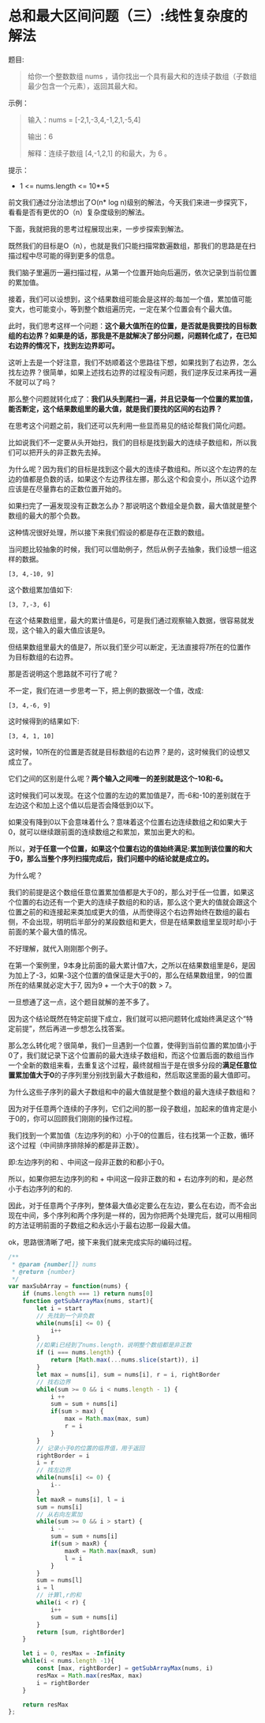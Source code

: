# 总和最大区间问题（三）:线性复杂度的解法

题目:

> 给你一个整数数组 nums ，请你找出一个具有最大和的连续子数组（子数组最少包含一个元素），返回其最大和。

示例：

>输入：nums = [-2,1,-3,4,-1,2,1,-5,4]
>
>输出：6
>
>解释：连续子数组 [4,-1,2,1] 的和最大，为 6 。

提示：
* 1 <= nums.length <= 10**5

前文我们通过分治法想出了O(n* log n)级别的解法，今天我们来进一步探究下，看看是否有更优的O（n）复杂度级别的解法。

下面，我就把我的思考过程展现出来，一步步探索到解法。

既然我们的目标是O（n），也就是我们只能扫描常数遍数组，那我们的思路是在扫描过程中尽可能的得到更多的信息。

我们脑子里遍历一遍扫描过程，从第一个位置开始向后遍历，依次记录到当前位置的累加值。

接着，我们可以设想到，这个结果数组可能会是这样的:每加一个值，累加值可能变大，也可能变小，等到整个数组遍历完，一定在某个位置会有个最大值。

此时，我们思考这样一个问题：**这个最大值所在的位置，是否就是我要找的目标数组的右边界？如果是的话，那我是不是就解决了部分问题，问题转化成了，在已知右边界的情况下，找到左边界即可。**

这听上去是一个好注意，我们不妨顺着这个思路往下想，如果找到了右边界，怎么找左边界？很简单，如果上述找右边界的过程没有问题，我们逆序反过来再找一遍不就可以了吗？

那么整个问题就转化成了：**我们从头到尾扫一遍，并且记录每一个位置的累加值，能否断定，这个结果数组里的最大值，就是我们要找的区间的右边界？**

在思考这个问题之前，我们还可以先利用一些显而易见的结论帮我们简化问题。

比如说我们不一定要从头开始扫，我们的目标是找到最大的连续子数组和，所以我们可以把开头的非正数先去掉。

为什么呢？因为我们的目标是找到这个最大的连续子数组和。所以这个左边界的左边的值都是负数的话，如果这个左边界往左挪，那么这个和会变小，所以这个边界应该是在尽量靠右的正数位置开始的。

如果扫完了一遍发现没有正数怎么办？那说明这个数组全是负数，最大值就是整个数组的最大的那个负数。

这种情况很好处理，所以接下来我们假设的都是存在正数的数组。

当问题比较抽象的时候，我们可以借助例子，然后从例子去抽象，我们设想一组这样的数据。

`[3, 4,-10, 9]`

这个数组累加值如下:

`[3, 7,-3, 6]`

在这个结果数组里，最大的累计值是6，可是我们通过观察输入数据，很容易就发现，这个输入的最大值应该是9。

但结果数组里最大的值是7，所以我们至少可以断定，无法直接将7所在的位置作为目标数组的右边界。

那是否说明这个思路就不可行了呢？

不一定，我们在进一步思考一下，把上例的数据改一个值，改成:

`[3, 4,-6, 9]`

这时候得到的结果如下:

`[3, 4, 1, 10]`

这时候，10所在的位置是否就是目标数组的右边界？是的，这时候我们的设想又成立了。

它们之间的区别是什么呢？**两个输入之间唯一的差别就是这个-10和-6。**

这时候我们可以发现。在这个位置的左边的累加值是7，而-6和-10的差别就在于左边这个和加上这个值以后是否会降低到0以下。

如果没有降到0以下会意味着什么？意味着这个位置右边连续数组之和如果大于0，就可以继续跟前面的连续数组之和累加，累加出更大的和。

所以，**对于任意一个位置，如果这个位置右边的值始终满足:累加到该位置的和大于0，那么当整个序列扫描完成后，我们问题中的结论就是成立的。**

为什么呢？

我们的前提是这个数组任意位置累加值都是大于0的，那么对于任一位置，如果这个位置的右边还有一个更大的连续子数组的和的话，那么这个更大的值就会跟这个位置之前的和连接起来类加成更大的值，从而使得这个右边界始终在数组的最右侧，不会出现，明明后半部分的某段数组和更大，但是在结果数组里呈现时却小于前面的某个最大值的情况。

不好理解，就代入刚刚那个例子。

在第一个案例里，9本身比前面的最大累计值7大，之所以在结果数组里是6，是因为加上了-3，如果-3这个位置的值保证是大于0的，那么在结果数组里，9的位置所在的结果就必定大于7, 因为9 + 一个大于0的数 > 7。

一旦想通了这一点，这个题目就解的差不多了。

因为这个结论既然在特定前提下成立，我们就可以把问题转化成始终满足这个“特定前提”，然后再进一步想怎么找答案。

那么怎么转化呢？很简单，我们一旦遇到一个位置，使得到当前位置的累加值小于0了，我们就记录下这个位置前的最大连续子数组和，而这个位置后面的数组当作一个全新的数组来看，去重复这个过程，最终就相当于是在很多分段的**满足任意位置累加值大于0**的子序列里分别找到最大子数组和，然后取这里面的最大值即可。

为什么这些子序列的最大子数组和中的最大值就是整个数组的最大连续子数组和？

因为对于任意两个连续的子序列，它们之间的那一段子数组，加起来的值肯定是小于0的，你可以回顾我们刚刚的操作过程。

我们找到一个累加值（左边序列的和）小于0的位置后，往右找第一个正数，循环这个过程（中间排序排除掉的都是非正数）。

即:左边序列的和 、中间这一段非正数的和都小于0。

所以，如果你把左边序列的和 + 中间这一段非正数的和 + 右边序列的和，是必然小于右边序列的和的.

因此，对于任意两个子序列，整体最大值必定要么在左边，要么在右边，而不会出现在中间，多个序列和两个序列是一样的，因为你把两个处理完后，就可以用相同的方法证明前面的子数组之和永远小于最右边那一段最大值。



ok，思路很清晰了吧，接下来我们就来完成实际的编码过程。

```js
/**
 * @param {number[]} nums
 * @return {number}
 */
var maxSubArray = function(nums) {
    if (nums.length === 1) return nums[0]
    function getSubArrayMax(nums, start){
        let i = start
        // 先找到一个非负数
        while(nums[i] <= 0) {
            i++
        }
        //如果i已经到了nums.length，说明整个数组都是非正数
        if (i === nums.length) {
            return [Math.max(...nums.slice(start)), i]
        }
        let max = nums[i], sum = nums[i], r = i, rightBorder
        // 找右边界
        while(sum >= 0 && i < nums.length - 1) {
            i ++
            sum = sum + nums[i]
            if(sum > max) {
                max = Math.max(max, sum)
                r = i
            }
        }
        // 记录小于0的位置的临界值，用于返回
        rightBorder = i
        i = r
        // 找左边界
        while(nums[i] <= 0) {
            i--
        }
        let maxR = nums[i], l = i
        sum = nums[i]
        // 从右向左累加
        while(sum >= 0 && i > start) {
            i --
            sum = sum + nums[i]
            if(sum > maxR) {
                maxR = Math.max(maxR, sum)
                l = i
            }
        }
        sum = nums[l]
        i = l
        // 计算l,r的和
        while(i < r) {
            i++
            sum = sum + nums[i]
        }
        return [sum, rightBorder]
    }

    let i = 0, resMax = -Infinity
    while(i < nums.length -1){
        const [max, rightBorder] = getSubArrayMax(nums, i)
        resMax = Math.max(resMax, max)
        i = rightBorder
    }

    return resMax
};
```




